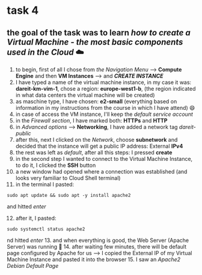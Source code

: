# task 4
## the goal of the task was to learn *how to create a Virtual Machine - the most basic components used in the Cloud* :cloud:
1. to begin, first of all I chose from *the Navigation Menu* --> **Compute Engine** and then **VM Instances** --> and ***CREATE INSTANCE***
2. I have typed a name of the virtual machine instance, in my case it was: **dareit-km-vim-1**, chose a region: **europe-west1-b**, (the region indicated in what data centers the virtual machine will be created)
3. as maschine type, I have chosen: **e2-small** (everything based on information in my instructions from the course in which I have attend) 😄
4. in case of access the VM instance, I'll keep the *default service account*
5. in the *Firewall section*, I have marked both: **HTTPs** and **HTTP**
6. in *Advanced options* --> **Networking**, I have added a network tag *dareit-public*
7. after this, next I clicked on the *Network*, choose **subnetwork** and decided that the instance will get a public IP address: External **IPv4**
8. the rest was left as *default*, after all this steps: I pressed **create**
9. in the second step I wanted to connect to the Virtual Machine Instance, to do it, I clicked the **SSH** button
10. a new window had opened where a connection was established (and looks very familiar to Cloud Shell terminal)
11. in the terminal I pasted:
```
sudo apt update && sudo apt -y install apache2
```
and hitted *enter*

12. after it, I pasted:
```
sudo systemctl status apache2
```
nd hitted *enter*
13. and when everything is good, the Web Server (Apache Server) was running 🚀
14. after waiting few minutes, there will be default page configured by Apache for us --> I copied the External IP of my Virtual Machine Instance and pasted it into the browser
15. I saw an *Apache2 Debian Default Page*
